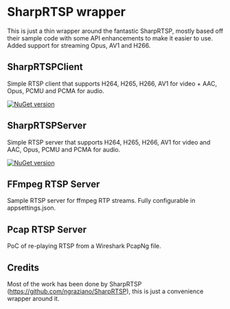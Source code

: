 # SharpRTSP wrapper
This is just a thin wrapper around the fantastic SharpRTSP, mostly based off their sample code with some API enhancements to make it easier to use. Added support for streaming Opus, AV1 and H266.

## SharpRTSPClient
Simple RTSP client that supports H264, H265, H266, AV1 for video + AAC, Opus, PCMU and PCMA for audio.

[![NuGet version](https://img.shields.io/nuget/v/SharpOnvifClient.svg?style=flat-square)](https://www.nuget.org/packages/SharpOnvifClient)

## SharpRTSPServer
Simple RTSP server that supports H264, H265, H266, AV1 for video and AAC, Opus, PCMU and PCMA for audio. 

[![NuGet version](https://img.shields.io/nuget/v/SharpOnvifServer.svg?style=flat-square)](https://www.nuget.org/packages/SharpOnvifServer)

## FFmpeg RTSP Server
Sample RTSP server for ffmpeg RTP streams. Fully configurable in appsettings.json.

## Pcap RTSP Server
PoC of re-playing RTSP from a Wireshark PcapNg file. 

## Credits
Most of the work has been done by SharpRTSP (https://github.com/ngraziano/SharpRTSP), this is just a convenience wrapper around it.